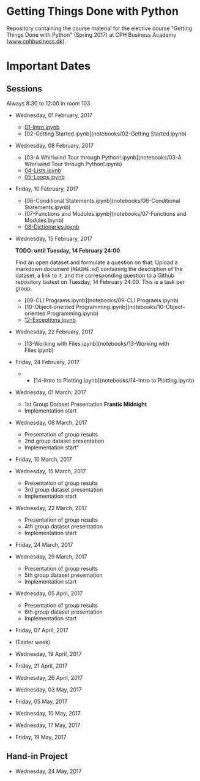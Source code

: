 # Getting Things Done with Python

Repository containing the course material for the elective course "Getting Things Done with Python" (Spring 2017) at CPH Business Academy (www.cphbusiness.dk).

# Important Dates

## Sessions

Always 8:30 to 12:00 in room 103

  * Wednesday, 01 February, 2017

    * [01-Intro.ipynb](notebooks/01-Intro.ipynb)
    * [02-Getting Started.ipynb](notebooks/02-Getting Started.ipynb)

  * Wednesday, 08 February, 2017

    * [03-A Whirlwind Tour through Python!.ipynb](notebooks/03-A Whirlwind Tour through Python!.ipynb)
    * [04-Lists.ipynb](notebooks/04-Lists.ipynb)
    * [05-Loops.ipynb](notebooks/05-Loops.ipynb)

  * Friday, 10 February, 2017

    * [06-Conditional Statements.ipynb](notebooks/06-Conditional Statements.ipynb)
    * [07-Functions and Modules.ipynb](notebooks/07-Functions and Modules.ipynb)
    * [08-Dictionaries.ipynb](notebooks/08-Dictionaries.ipynb)

  * Wednesday, 15 February, 2017

    **TODO: until Tuesday, 14 February 24:00**

    Find an open dataset and formulate a question on that. Upload a markdown document (`README.md`) containing the description of the dataset, a link to it, and the corresponding question to a Github repository lastest on Tuesday, 14 February 24:00. This is a task per group.

    * [09-CLI Programs.ipynb](notebooks/09-CLI Programs.ipynb)
    * [10-Object-oriented Programming.ipynb](notebooks/10-Object-oriented Programming.ipynb)
    * [12-Exceptions.ipynb](notebooks/12-Exceptions.ipynb)


  * Wednesday, 22 February, 2017

    * [13-Working with Files.ipynb](notebooks/13-Working with Files.ipynb)

  * Friday, 24 February, 2017

    * * [14-Intro to Plotting.ipynb](notebooks/14-Intro to Plotting.ipynb)

  * Wednesday, 01 March, 2017
    * 1st Group Dataset Presentation **Frantic Midnight**
    * Implementation start

  * Wednesday, 08 March, 2017

    * Presentation of group results
    * 2nd group dataset presentation
    * Implementation start"

  * Friday, 10 March, 2017
  * Wednesday, 15 March, 2017

    * Presentation of group results
    * 3rd group dataset presentation
    * Implementation start

  * Wednesday, 22 March, 2017

    * Presentation of group results
    * 4th group dataset presentation
    * Implementation start

  * Friday, 24 March, 2017
  * Wednesday, 29 March, 2017

    * Presentation of group results
    * 5th group dataset presentation
    * Implementation start


  * Wednesday, 05 April, 2017

    * Presentation of group results
    * 6th group dataset presentation
    * Implementation start

  * Friday, 07 April, 2017
  * (Easter week)
  * Wednesday, 19 April, 2017
  * Friday, 21 April, 2017
  * Wednesday, 26 April, 2017
  * Wednesday, 03 May, 2017
  * Friday, 05 May, 2017
  * Wednesday, 10 May, 2017
  * Wednesday, 17 May, 2017
  * Friday, 19 May, 2017

## Hand-in Project

  * Wednesday, 24 May, 2017
